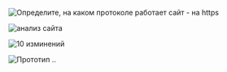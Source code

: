 ![Определите, на каком протоколе работает сайт - на https](https://docs.google.com/document/d/10rgksVS3NalFXjUhtcf024hPYVTUEssYvw3-GfLaKY0/edit?usp=sharing)
 
![анализ сайта](https://docs.google.com/document/d/1VXROC4m3uS61fY_vfg3r5UHczzG7OczyKVgwWQuEzYQ/edit?usp=sharing)

![10 изминений](https://docs.google.com/document/d/11XukZUrBhpkUhOQE9ZdyTLg7oJGnXUWoiEA_2AYSN3k/edit?usp=sharing)

![Прототип](https://wireframe.cc/W6fmWQ)
..